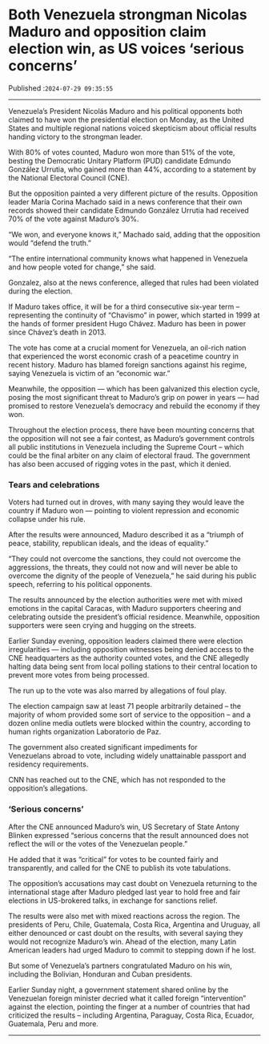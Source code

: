 # Both Venezuela strongman Nicolas Maduro and opposition claim election win, as US voices ‘serious concerns’

Published :`2024-07-29 09:35:55`

---

Venezuela’s President Nicolás Maduro and his political opponents both claimed to have won the presidential election on Monday, as the United States and multiple regional nations voiced skepticism about official results handing victory to the strongman leader.

With 80% of votes counted, Maduro won more than 51% of the vote, besting the Democratic Unitary Platform (PUD) candidate Edmundo González Urrutia, who gained more than 44%, according to a statement by the National Electoral Council (CNE).

But the opposition painted a very different picture of the results. Opposition leader María Corina Machado said in a news conference that their own records showed their candidate Edmundo González Urrutia had received 70% of the vote against Maduro’s 30%.

“We won, and everyone knows it,” Machado said, adding that the opposition would “defend the truth.”

“The entire international community knows what happened in Venezuela and how people voted for change,” she said.

Gonzalez, also at the news conference, alleged that rules had been violated during the election.

If Maduro takes office, it will be for a third consecutive six-year term – representing the continuity of “Chavismo” in power, which started in 1999 at the hands of former president Hugo Chávez. Maduro has been in power since Chávez’s death in 2013.

The vote has come at a crucial moment for Venezuela, an oil-rich nation that experienced the worst economic crash of a peacetime country in recent history. Maduro has blamed foreign sanctions against his regime, saying Venezuela is victim of an “economic war.”

Meanwhile, the opposition — which has been galvanized this election cycle, posing the most significant threat to Maduro’s grip on power in years — had promised to restore Venezuela’s democracy and rebuild the economy if they won.

Throughout the election process, there have been mounting concerns that the opposition will not see a fair contest, as Maduro’s government controls all public institutions in Venezuela including the Supreme Court – which could be the final arbiter on any claim of electoral fraud. The government has also been accused of rigging votes in the past, which it denied.

### Tears and celebrations

Voters had turned out in droves, with many saying they would leave the country if Maduro won — pointing to violent repression and economic collapse under his rule.

After the results were announced, Maduro described it as a “triumph of peace, stability, republican ideals, and the ideas of equality.”

“They could not overcome the sanctions, they could not overcome the aggressions, the threats, they could not now and will never be able to overcome the dignity of the people of Venezuela,” he said during his public speech, referring to his political opponents.

The results announced by the election authorities were met with mixed emotions in the capital Caracas, with Maduro supporters cheering and celebrating outside the president’s official residence. Meanwhile, opposition supporters were seen crying and hugging on the streets.

Earlier Sunday evening, opposition leaders claimed there were election irregularities — including opposition witnesses being denied access to the CNE headquarters as the authority counted votes, and the CNE allegedly halting data being sent from local polling stations to their central location to prevent more votes from being processed.

The run up to the vote was also marred by allegations of foul play.

The election campaign saw at least 71 people arbitrarily detained – the majority of whom provided some sort of service to the opposition – and a dozen online media outlets were blocked within the country, according to human rights organization Laboratorio de Paz.

The government a﻿lso created significant impediments for Venezuelans abroad to vote, including widely unattainable passport and residency requirements.

CNN has reached out to the CNE, which has not responded to the opposition’s allegations.

### ‘Serious concerns’

After the CNE announced Maduro’s win, US Secretary of State Antony Blinken expressed “serious concerns that the result announced does not reflect the will or the votes of the Venezuelan people.”

He added that it was “critical” for votes to be counted fairly and transparently, and called for the CNE to publish its vote tabulations.

The opposition’s accusations may cast doubt on Venezuela returning to the international stage after Maduro pledged last year to hold free and fair elections in US-brokered talks, in exchange for sanctions relief.

The results were also met with mixed reactions across the region. The presidents of Peru, Chile, Guatemala, Costa Rica, Argentina and Uruguay, all either denounced or cast doubt on the results, with several saying they would not recognize Maduro’s win. Ahead of the election, many Latin American leaders had urged Maduro to commit to stepping down if he lost.

But some of Venezuela’s partners congratulated Maduro on his win, including the Bolivian, Honduran and Cuban presidents.

Earlier Sunday night, a government statement shared online by the Venezuelan foreign minister decried what it called foreign “intervention” against the election, pointing the finger at a number of countries that had criticized the results – including Argentina, Paraguay, Costa Rica, Ecuador, Guatemala, Peru and more.

---

